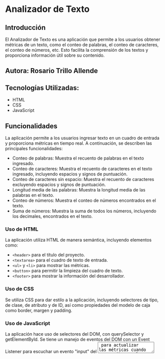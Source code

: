 # Analizador de Texto
## Introducción
El Analizador de Texto es una aplicación que permite a los usuarios obtener métricas de un texto, como el conteo de palabras, el conteo de caracteres, el conteo de números, etc. Esto facilita la comprensión de los textos y proporciona información útil sobre su contenido.

## Autora: Rosario Trillo Allende
## Tecnologías Utilizadas:
- HTML
- CSS
- JavaScript

## Funcionalidades
La aplicación permite a los usuarios ingresar texto en un cuadro de entrada y proporciona métricas en tiempo real. A continuación, se describen las principales funcionalidades:

- Conteo de palabras: Muestra el recuento de palabras en el texto ingresado.
- Conteo de caracteres: Muestra el recuento de caracteres en el texto ingresado, incluyendo espacios y signos de puntuación.
- Conteo de caracteres sin espacio:  Muestra el recuento de caracteres excluyendo espacios y signos de puntuación.
- Longitud media de las palabras: Muestra la longitud media de las palabras en el texto.
- Conteo de números: Muestra el conteo de números encontrados en el texto.
- Suma de números: Muestra la suma de todos los números, incluyendo los decimales, encontrados en el texto.

### Uso de HTML

La aplicación utiliza HTML de manera semántica, incluyendo elementos como:

- `<header>` para el título del proyecto.
- `<textarea>` para el cuadro de texto de entrada.
- `<ul>` y `<li>` para mostrar las métricas.
- `<button>` para permitir la limpieza del cuadro de texto.
- `<footer>` para mostrar la información del desarrollador.

### Uso de CSS
Se utiliza CSS para dar estilo a la aplicación, incluyendo selectores de tipo, de clase, de atributo y de ID, así como propiedades del modelo de caja como border, margen y padding.

### Uso de JavaScript
La aplicación hace uso de selectores del DOM, con querySelector y getElementById. Se tiene un manejo de eventos del DOM con un Event Listener para escuchar un evento "input" del <textarea> para actualizar las métricas cuando se escriba en el cuadro de texto.Y un evento "click" del <button> que limpia el contenido de la caja de texto. la aplicación hace uso del atributo textContent o innerHTML para atualizar las métricas de los <li>.
La aplicación hace uso de tipos de datos primitivos, cadena de caracteres, uso de variables, uso de condicionales, uso de bucles y funciones. Dentro de estas funciones tenemos:

| Funciones | Descripción
| ------ | ------ |
|  getWordCount |  Para calcular el recuento de palabras de un texto.
| getCharacterCount | Para calcular el recuento de caracteres de un texto.
| getCharacterCountExcludingSpaces |  Para calcular el recuento de caracteres excluyendo espacios y signos de puntuación de un texto.
| getNumbersCount | Para contar cúantos números hay en un texto.
| getNumbersSum |  Para la suma de los números en un texto.
| getAverageWordLength | Para la suma longitud media de los números en un texto.

## Cómo Usar

1. Abre el Analizador de Texto en tu navegador.
2. Ingresa o pega el texto que deseas analizar en el cuadro de entrada.
3. Las métricas se actualizarán en tiempo real a medida que escribas o modifiques el texto.

## Diseño
El diseño de la aplicación busca ser sobrio y fácil de usar, brindando una experiencia agradable al usuario. Se utilizó Canva para crear un prototipo de baja fidelidad.

## Créditos
* _La imagen de fondo utilizada en la aplicación es de [Marisa_Sias] (https://pixabay.com/es/users/marisa_sias-526173/)_ en [Pixabay] (https://pixabay.com/es/photos/paginas-las-p%C3%A1ginas-del-libro-3554116/)
* [Canva] (https://www.canva.com/design/DAFuhTvewHI/FmUVGOj-OEPW9YNbS9H6kA/edit?utm_content=DAFuhTvewHI&utm_campaign=designshare&utm_medium=link2&utm_source=sharebutton)_